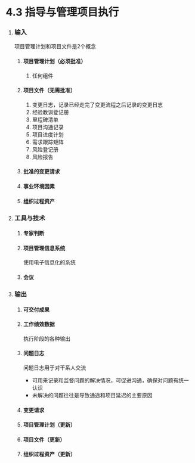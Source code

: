 # 4.3 指导与管理项目执行

1. ### 输入

   项目管理计划和项目文件是2个概念

   1. #### 项目管理计划（必须批准）

      1. 任何组件

   2. #### 项目文件（无需批准）

      1. 变更日志，记录已经走完了变更流程之后记录的变更日志
      2. 经验教训登记册
      3. 里程碑清单
      4. 项目沟通记录
      5. 项目进度计划
      6. 需求跟踪矩阵
      7. 风险登记册
      8. 风险报告

   3. #### 批准的变更请求

   4. #### 事业环境因素

   5. #### 组织过程资产

2. ### 工具与技术

   1. #### 专家判断

   2. #### 项目管理信息系统

      使用电子信息化的系统

   3. #### 会议

3. ### 输出

   1. #### 可交付成果

   2. #### 工作绩效数据

      执行阶段的各种输出

   3. #### 问题日志

      问题日志用于对干系人交流

      * 可用来记录和监督问题的解决情况，可促进沟通，确保对问题有统一认识
      * 未解决的问题往往是导致通途和项目延迟的主要原因

   4. #### 变更请求

   5. #### 项目管理计划（更新）

   6. #### 项目文件（更新）

   7. #### 组织过程资产（更新）